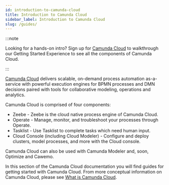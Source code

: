 ```yaml
---
id: introduction-to-camunda-cloud
title: Introduction to Camunda Cloud
sidebar_label: Introduction to Camunda Cloud
slug: /guides/
---
```


:::note 

Looking for a hands-on intro? Sign up for [Camunda Cloud](https://camunda.io) to walkthrough our Getting Started Experience to see all the components of Camunda Cloud.

:::


[Camunda Cloud](https://camunda.io) delivers scalable, on-demand process automation as-a-service with powerful execution engines for BPMN processes and DMN decisions paired with tools for collaborative modeling, operations and analytics.

Camunda Cloud is comprised of four components:

* Zeebe - Zeebe is the cloud native process engine of Camunda Cloud.
* Operate - Manage, monitor, and troubleshoot your processes through Operate.
* Tasklist - Use Tasklist to complete tasks which need human input.
* Cloud Console (including Cloud Modeler) - Configure and deploy clusters, model processes, and more with the Cloud console. 

Camunda Cloud can also be used with Camunda Modeler and, soon, Optimize and Cawemo. 

In this section of the Camunda Cloud documentation you will find guides for getting started with Camunda Cloud. From more conceptual information on Camunda Cloud, please see [What is Camunda Cloud](product-manuals/concepts/what-is-camunda-cloud.md).
